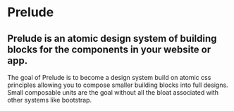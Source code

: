# Prelude

## Prelude is an atomic design system of building blocks for the components in your website or app. 

The goal of Prelude is to become a design system build on atomic css principles allowing you to compose smaller building blocks into full designs. Small composable units are the goal without all the bloat associated with other systems like bootstrap.
